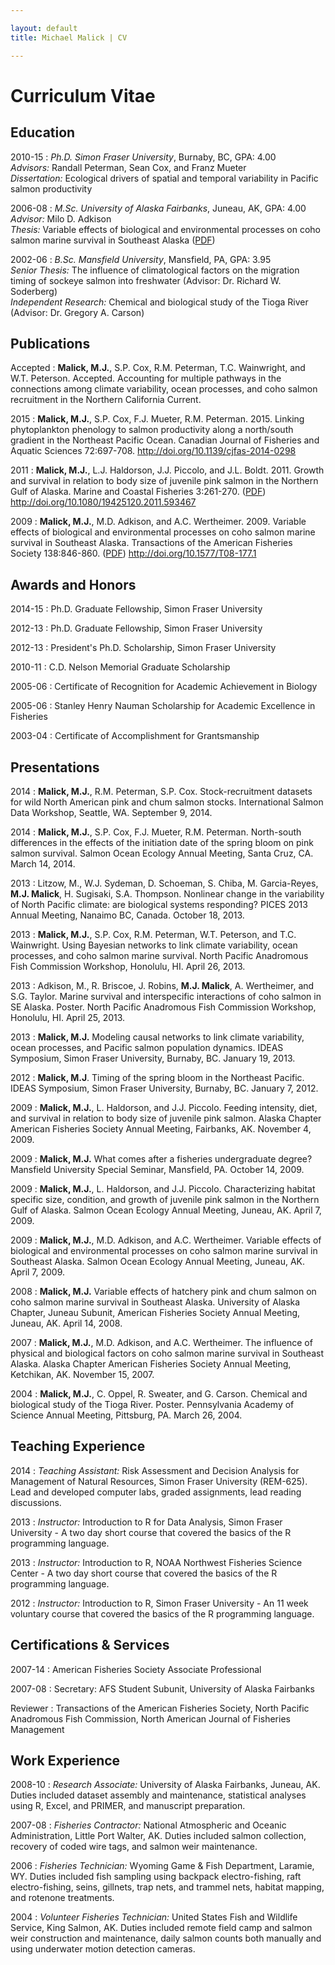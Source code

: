 ```yaml
---

layout: default
title: Michael Malick | CV

---
```

 
Curriculum Vitae
================




Education
-----

2010-15
:   *Ph.D. Simon Fraser University*, Burnaby, BC, GPA: 4.00
<br> 
    *Advisors:* Randall Peterman, Sean Cox, and Franz Mueter
<br> 
    *Dissertation:* Ecological drivers of spatial and temporal variability in
    Pacific salmon productivity


2006-08
:   *M.Sc. University of Alaska Fairbanks*, Juneau, AK, GPA: 4.00
<br> 
    *Advisor:* Milo D. Adkison
<br> 
    *Thesis:* Variable effects of biological and environmental processes on coho
    salmon marine survival in Southeast Alaska ([PDF][UAF:Msc])

2002-06
:   *B.Sc. Mansfield University*, Mansfield, PA, GPA: 3.95
<br> 
    *Senior Thesis:* The influence of climatological factors on the migration
    timing of sockeye salmon into freshwater (Advisor: Dr. Richard W. Soderberg)
<br> 
    *Independent Research:* Chemical and biological study of the Tioga River
    (Advisor: Dr. Gregory A. Carson)




Publications
------

Accepted
:   **Malick, M.J.**, S.P. Cox, R.M. Peterman, T.C. Wainwright, and W.T.
    Peterson. Accepted.  Accounting for multiple pathways in the connections
    among climate variability, ocean processes, and coho salmon recruitment in
    the Northern California Current.

2015
:   **Malick, M.J.**, S.P. Cox, F.J. Mueter, R.M. Peterman. 2015. Linking
    phytoplankton phenology to salmon productivity along a north/south gradient
    in the Northeast Pacific Ocean. Canadian Journal of Fisheries and Aquatic
    Sciences 72:697-708.
    <http://doi.org/10.1139/cjfas-2014-0298>

2011 
:   **Malick, M.J.**, L.J. Haldorson, J.J. Piccolo, and J.L. Boldt. 2011. Growth
    and survival in relation to body size of juvenile pink salmon in the
    Northern Gulf of Alaska. Marine and Coastal Fisheries 3:261-270. 
    ([PDF][Malick:2011])
    <http://doi.org/10.1080/19425120.2011.593467>

2009
:   **Malick, M.J.**, M.D. Adkison, and A.C. Wertheimer. 2009.
    Variable effects of biological and environmental processes on coho
    salmon marine survival in Southeast Alaska. Transactions of the
    American Fisheries Society 138:846-860. 
    ([PDF][Malick:2009])
    <http://doi.org/10.1577/T08-177.1>




Awards and Honors
---------

2014-15
:   Ph.D. Graduate Fellowship, Simon Fraser University

2012-13
:   Ph.D. Graduate Fellowship, Simon Fraser University

2012-13
:   President's Ph.D. Scholarship, Simon Fraser University

2010-11 
:   C.D. Nelson Memorial Graduate Scholarship

2005-06 
:   Certificate of Recognition for Academic Achievement in Biology 

2005-06 
:   Stanley Henry Nauman Scholarship for Academic Excellence in Fisheries 

2003-04 
:   Certificate of Accomplishment for Grantsmanship




Presentations
-------

2014
:   **Malick, M.J.**, R.M. Peterman, S.P. Cox. Stock-recruitment datasets for
    wild North American pink and chum salmon stocks. International Salmon Data
    Workshop, Seattle, WA. September 9, 2014.

2014
:   **Malick, M.J.**, S.P. Cox, F.J. Mueter, R.M. Peterman. North-south
    differences in the effects of the initiation date of the spring bloom on pink
    salmon survival. Salmon Ocean Ecology Annual Meeting, Santa Cruz, CA. 
    March 14, 2014.

2013
:   Litzow, M., W.J. Sydeman, D. Schoeman, S. Chiba, M. Garcia-Reyes, **M.J.
    Malick**, H. Sugisaki, S.A. Thompson. Nonlinear change in the variability of
    North Pacific climate: are biological systems responding? PICES 2013 Annual
    Meeting,  Nanaimo BC, Canada.  October 18, 2013.

2013
:   **Malick, M.J.**, S.P. Cox, R.M. Peterman, W.T. Peterson, and T.C.
    Wainwright. Using Bayesian networks to link climate variability, ocean
    processes, and coho salmon marine survival. North Pacific
    Anadromous Fish Commission Workshop, Honolulu, HI. April 26, 2013.

2013
:   Adkison, M., R. Briscoe, J. Robins, **M.J. Malick**, A. Wertheimer,
    and S.G. Taylor. Marine survival and interspecific interactions of
    coho salmon in SE Alaska. Poster. North Pacific Anadromous Fish
    Commission Workshop, Honolulu, HI. April 25, 2013.

2013
:   **Malick, M.J.** Modeling causal networks to link climate
    variability, ocean processes, and Pacific salmon population
    dynamics. IDEAS Symposium, Simon Fraser University, Burnaby, BC.
    January 19, 2013.

2012
:   **Malick, M.J**. Timing of the spring bloom in the
    Northeast Pacific.  IDEAS Symposium, Simon Fraser University,
    Burnaby, BC. January 7, 2012.

2009
:   **Malick, M.J.**, L. Haldorson, and J.J. Piccolo. Feeding
    intensity, diet, and survival in relation to body size of juvenile
    pink salmon.  Alaska Chapter American Fisheries Society Annual
    Meeting, Fairbanks, AK. November 4, 2009.

2009
:   **Malick, M.J.** What comes after a fisheries undergraduate
    degree?  Mansfield University Special Seminar, Mansfield, PA.
    October 14, 2009.

2009
:   **Malick, M.J.**, L. Haldorson, and J.J. Piccolo. Characterizing
    habitat specific size, condition, and growth of juvenile pink
    salmon in the Northern Gulf of Alaska. Salmon Ocean Ecology Annual
    Meeting, Juneau, AK. April 7, 2009.

2009
:   **Malick, M.J.**, M.D. Adkison, and A.C. Wertheimer. Variable
    effects of biological and environmental processes on coho salmon
    marine survival in Southeast Alaska. Salmon Ocean Ecology Annual
    Meeting, Juneau, AK.  April 7, 2009.

2008
:   **Malick, M.J.** Variable effects of hatchery pink and chum salmon
    on coho salmon marine survival in Southeast Alaska. University of
    Alaska Chapter, Juneau Subunit, American Fisheries Society Annual
    Meeting, Juneau, AK. April 14, 2008.

2007
:   **Malick, M.J.**, M.D. Adkison, and A.C. Wertheimer. The influence
    of physical and biological factors on coho salmon marine survival
    in Southeast Alaska. Alaska Chapter American Fisheries Society
    Annual Meeting, Ketchikan, AK. November 15, 2007.

2004
:   **Malick, M.J.**, C. Oppel, R. Sweater, and G. Carson. Chemical and
    biological study of the Tioga River. Poster. Pennsylvania Academy
    of Science Annual Meeting, Pittsburg, PA. March 26, 2004.



Teaching Experience
----------

2014
:   *Teaching Assistant:* Risk Assessment and Decision Analysis for Management of
    Natural Resources, Simon Fraser University (REM-625). Lead and developed
    computer labs, graded assignments, lead reading discussions.

2013
:   *Instructor:* Introduction to R for Data Analysis, Simon Fraser
    University - A two day short course that covered the basics of the R
    programming language.

2013
:   *Instructor:* Introduction to R, NOAA Northwest Fisheries Science Center -
    A two day short course that covered the basics of the R programming
    language.

2012
:   *Instructor:* Introduction to R, Simon Fraser University - An 11 week
    voluntary course that covered the basics of the R programming language.




Certifications & Services
-------------

2007-14
:   American Fisheries Society Associate Professional

2007-08
:   Secretary: AFS Student Subunit, University of Alaska Fairbanks

Reviewer
:   Transactions of the American Fisheries Society, North Pacific Anadromous
    Fish Commission, North American Journal of Fisheries Management




Work Experience
--------

2008-10
:   *Research Associate:* University of Alaska Fairbanks, Juneau, AK. Duties
    included dataset assembly and maintenance, statistical analyses using R,
    Excel, and PRIMER, and manuscript preparation.

2007-08
:   *Fisheries Contractor:* National Atmospheric and Oceanic Administration, 
    Little Port Walter, AK. Duties included salmon collection, recovery of coded
    wire tags, and salmon weir maintenance.


2006
:   *Fisheries Technician:* Wyoming Game & Fish Department, Laramie, WY. Duties
    included fish sampling using backpack electro-fishing, raft electro-fishing,
    seins, gillnets, trap nets, and trammel nets, habitat mapping, and rotenone
    treatments.

2004
:   *Volunteer Fisheries Technician:* United States Fish and Wildlife Service,
    King Salmon, AK. Duties included remote field camp and salmon weir
    construction and maintenance, daily salmon counts both manually and using
    underwater motion detection cameras.







[Malick:2011]: https://dl.dropboxusercontent.com/u/43909530/papers/malick_etal_2011.pdf
[Malick:2009]: https://dl.dropboxusercontent.com/u/43909530/papers/malick_etal_2009.pdf
[UAF:Msc]: https://dl.dropboxusercontent.com/u/43909530/papers/malick_msc_thesis_2008.pdf

[MalickCV]: https://dl.dropboxusercontent.com/u/43909530/cv/malick-cv.pdf
